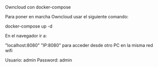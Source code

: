 Owncloud con docker-compose

Para poner en marcha Owncloud usar el siguiente comando:

docker-compose up -d

En el navegador ir a:

"localhost:8080" 
"IP:8080" para acceder desde otro PC en la misma red wifi

Usuario: admin
Password: admin
